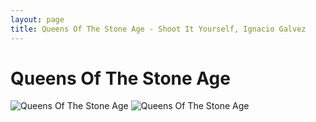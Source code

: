 ```yaml
---
layout: page
title: Queens Of The Stone Age - Shoot It Yourself, Ignacio Galvez
---
```


# Queens Of The Stone Age

![Queens Of The Stone Age](http://assets.farmhouse.co/publishing/1-shoot-it-yourself/images/queens-of-the-stone-age-1.jpg)
![Queens Of The Stone Age](http://assets.farmhouse.co/publishing/1-shoot-it-yourself/images/queens-of-the-stone-age-2.jpg)
